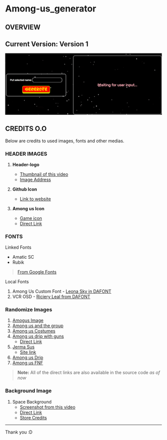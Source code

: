 # Among-us_generator

## OVERVIEW

## Current Version: Version 1
![Overview of Among Us Generator](images/overview.gif)

## CREDITS O.O
Below are credits to used images, fonts and other medias. 

### HEADER IMAGES

1. **Header-logo** 
    - [Thumbnail of this video](https://www.google.com/url?sa=i&url=https%3A%2F%2Fwww.youtube.com%2Fwatch%3Fv%3DBAYZ2mFjVx4&psig=AOvVaw0owcyS2WmBB2qC0XNqXfPW&ust=1654575096926000&source=images&cd=vfe&ved=0CAoQjhxqFwoTCOifpt36l_gCFQAAAAAdAAAAABAI) <br>
    - [Image Address](https://i.ytimg.com/vi/BAYZ2mFjVx4/maxresdefault.jpg)

2. **Github Icon**
    - [Link to website](https://github.com/logos)

3. **Among us Icon**
    - [Game icon](https://play.google.com/store/apps/details?id=com.innersloth.spacemafia&hl=en&gl=US)
    - [Direct Link](https://play-lh.googleusercontent.com/8ddL1kuoNUB5vUvgDVjYY3_6HwQcrg1K2fd_R8soD-e2QYj8fT9cfhfh3G0hnSruLKec)

### FONTS

Linked Fonts
- Amatic SC 
- Rubik 
> [From Google Fonts](https://fonts.google.com/)

Local Fonts
1. Among Us Custom Font - [Leona Sky in DAFONT](https://www.dafont.com/among-us.font)
2. VCR OSD - [Riciery Leal from DAFONT](https://www.dafont.com/vcr-osd-mono.font)

### Randomize Images 

1. [Amogus Image](https://static.wikia.nocookie.net/the-streets-roblox/images/9/9e/Amogus.jpg/revision/latest?cb=20210409100921)
2. [Among us and the group](https://media.wired.com/photos/620581d7c228dc232641feaa/4:3/w_2132,h_1599,c_limit/Games-Innersloth-Among-Us-Key-Art.jpg)
3. [Among us Costumes](https://cdn.vox-cdn.com/thumbor/XhTJC44kN4rZ6QxsOHjdDH6Er8Q=/0x0:2429x1633/1200x800/filters:focal(1021x623:1409x1011)/cdn.vox-cdn.com/uploads/chorus_image/image/69863777/among_us_costumes.0.png)
4. [Among us drip with guns](https://i.pinimg.com/originals/cf/d1/15/cfd1157db86c3a5342e93aa7307932bf.png)
    - [Direct Link](https://www.google.com/url?sa=i&url=https%3A%2F%2Fwww.pinterest.com%2Fpin%2F719942690430706981%2F&psig=AOvVaw1z3YokwiZfdEqwuH5etCDf&ust=1654577483860000&source=images&cd=vfe&ved=0CAoQjhxqFwoTCJD2082DmPgCFQAAAAAdAAAAABBQ)
5. [Jerma Sus](https://static.wikia.nocookie.net/jerma-lore/images/e/e3/JermaSus.jpg/revision/latest?cb=20201206225609)
    - [Site link](https://www.google.com/url?sa=i&url=https%3A%2F%2Fjerma-lore.fandom.com%2Fwiki%2FJerma_Sus&psig=AOvVaw0H378n1TPu-cDZ1rzZlqbi&ust=1654576933842000&source=images&cd=vfe&ved=0CAkQjRxqFwoTCLjTo8WBmPgCFQAAAAAdAAAAABAH)
6. [Among us Drip](https://c.tenor.com/gQV5VzHLWQIAAAAd/among-us-sus.gif)
7. [Among us FNF](https://i.redd.it/lpf1w8gp1jk71.gif)

> **Note:** All of the direct links are also available in the source code _as of now_

### Background Image

1. Space Background 
    - [Screenshot from this video](https://www.google.com/url?sa=i&url=https%3A%2F%2Fwww.youtube.com%2Fwatch%3Fv%3D6BFhVrifW-0&psig=AOvVaw2_pf5CX5aXHskW2VOVLFdV&ust=1654578907329000&source=images&cd=vfe&ved=0CAkQjRxqFwoTCPisz_KImPgCFQAAAAAdAAAAABAD)
    - [Direct Link](https://www.google.com/url?sa=i&url=https%3A%2F%2Fwww.youtube.com%2Fwatch%3Fv%3D6BFhVrifW-0&psig=AOvVaw2_pf5CX5aXHskW2VOVLFdV&ust=1654578907329000&source=images&cd=vfe&ved=0CAkQjRxqFwoTCPisz_KImPgCFQAAAAAdAAAAABAD)
    - [Store Credits](https://www.youtube.com/dvdangor2011)

---

Thank you :D
<!--Extra links for future cases-->
<!--https://img2.cgtrader.com/items/2686969/3507141ec6/large/among-us-figure-3d-model-obj-ztl.jpg-->